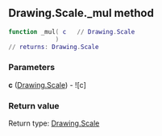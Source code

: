 ## Drawing.Scale._mul method


```lua
function _mul( c   // Drawing.Scale
             )
// returns: Drawing.Scale
```


### Parameters

**c** ([Drawing.Scale](../../Drawing/Scale.md)) - ![c]

### Return value

Return type: [Drawing.Scale](../../Drawing/Scale.md)

